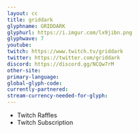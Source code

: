 ```yaml
---
layout: cc
title: griddark
glyphname: GRIDDARK
glyphurl: https://i.imgur.com/lx9jibn.png
glyphwave: 7
youtube: 
twitch: https://www.twitch.tv/griddark
twitter: https://twitter.com/griddark
discord: https://discord.gg/NCQw7rM
other-site: 
primary-language: 
global-glyph-code: 
currently-partnered: 
stream-currency-needed-for-glyph: 
---
```

* Twitch Raffles
* Twitch Subscription
